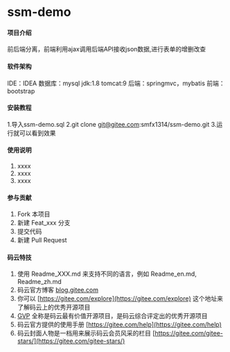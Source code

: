 # ssm-demo

#### 项目介绍
前后端分离，前端利用ajax调用后端API接收json数据,进行表单的增删改查

#### 软件架构
IDE：IDEA
数据库：mysql
jdk:1.8
tomcat:9
后端：springmvc，mybatis
前端：bootstrap


#### 安装教程

1.导入ssm-demo.sql
2.git clone git@gitee.com:smfx1314/ssm-demo.git
3.运行就可以看到效果

#### 使用说明

1. xxxx
2. xxxx
3. xxxx

#### 参与贡献

1. Fork 本项目
2. 新建 Feat_xxx 分支
3. 提交代码
4. 新建 Pull Request


#### 码云特技

1. 使用 Readme\_XXX.md 来支持不同的语言，例如 Readme\_en.md, Readme\_zh.md
2. 码云官方博客 [blog.gitee.com](https://blog.gitee.com)
3. 你可以 [https://gitee.com/explore](https://gitee.com/explore) 这个地址来了解码云上的优秀开源项目
4. [GVP](https://gitee.com/gvp) 全称是码云最有价值开源项目，是码云综合评定出的优秀开源项目
5. 码云官方提供的使用手册 [https://gitee.com/help](https://gitee.com/help)
6. 码云封面人物是一档用来展示码云会员风采的栏目 [https://gitee.com/gitee-stars/](https://gitee.com/gitee-stars/)